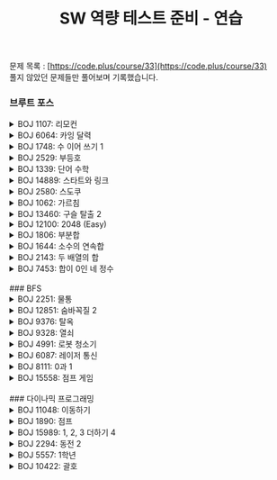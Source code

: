 ﻿---
toc: true
title:  "SW 역량 테스트 준비 - 연습"
last_modified_at:   2020-10-10
categories : PS2020
excerpt: "CODE PLUS"
image: "https://drive.google.com/uc?id=1qwbN3JZh8s6iD_0o3bUklpH_v2AZkG9k"
sitemap :
  changefreq : weekly
  priority : 1.0
---
문제 목록 : [https://code.plus/course/33](https://code.plus/course/33)<br>
풀지 않았던 문제들만 풀어보며 기록했습니다.<br>

### 브루트 포스
<!-- BOJ 1107 : 리모컨 -->
<details>
<summary>BOJ 1107: 리모컨</summary>
<div markdown="1">
Link : [https://www.acmicpc.net/problem/1107](https://www.acmicpc.net/problem/1107)<br>
<img src="https://lh3.google.com/u/0/d/1z4oDd4Eb7lw75nRe0sgo8dVGvu4PWhtB" width="100%" height="100%" title="13023.png" alt="?"/><br>

### solution
<script src="https://gist.github.com/yooniversal/d5585466623c999b2b92af39e049509b.js"></script>

예외처리를 좀 해줘야 했다. 더 깔끔하게 푸는 풀이가 있을진 모르겠지만..<br>
여러 TC를 참고한 덕분에 AC를 받는데는 수월했다. 체크해야 하는 경우의 수는 크게 3가지다.<br>
1. 기본값 100부터 N까지의 차이(+-)
2. N과 자릿수가 같은, 만들 수 있는 숫자들
3. N의 자릿수보다 1자리 더 많으면서, 만들 수 있는 최솟값

</div>
</details>

<!-- BOJ 6064 : 카잉 달력 -->
<details>
<summary>BOJ 6064: 카잉 달력</summary>
<div markdown="1">
Link : [https://www.acmicpc.net/problem/6064](https://www.acmicpc.net/problem/6064)<br>
<img src="https://lh3.google.com/u/0/d/12zIaGvHM2bpF2NJ8mTqSsCTlCkEinu0n" width="100%" height="100%" title="13023.png" alt="?"/><br>

### solution
<script src="https://gist.github.com/yooniversal/38a01a535d216cd09b8d1b260351cfa6.js"></script>

M이 x로 나누어 떨어질 때 또는 N이 y로 나누어 떨어질 때를 주의해야 한다.<br>
기본값을 x로 시작해서 M을 계속 더해가면 나머지는 x로 유지가 된다.<br>
이 때 N으로 나눈 나머지가 y일 때 값을 출력하면 된다.<br>
물론 M != x, N != y일 때 해당된다. 그렇지 않을 경우 예외 처리를 해줘야 한다.

</div>
</details>

<!-- BOJ 1748 : 수 이어 쓰기 1 -->
<details>
<summary>BOJ 1748: 수 이어 쓰기 1</summary>
<div markdown="1">
Link : [https://www.acmicpc.net/problem/1748](https://www.acmicpc.net/problem/1748)<br>
<img src="https://lh3.google.com/u/0/d/1gwKJMNotK73eaEt0SSk_gNVZqBpfRHgt" width="100%" height="100%" title="13023.png" alt="?"/><br>

### solution
<script src="https://gist.github.com/yooniversal/71b3502de9e27d7865e4c55d13a2ea5d.js"></script>

단순 수학 문제.

</div>
</details>

<!-- BOJ 2529 : 부등호 -->
<details>
<summary>BOJ 2529: 부등호</summary>
<div markdown="1">
Link : [https://www.acmicpc.net/problem/2529](https://www.acmicpc.net/problem/2529)<br>
<img src="https://lh3.google.com/u/0/d/1Vx--8qrghScOqk6ITkMjSt1tXRV41_Bi" width="100%" height="100%" title="13023.png" alt="?"/><br>

### solution
<script src="https://gist.github.com/yooniversal/3e8385ce5887fe37460efbba3969b09f.js"></script>

주어진 부등호에 따라 구현을 해야한다.<br>
재귀를 통해 간결하게 풀 수 있다.

</div>
</details>

<!-- BOJ 1339 : 단어 수학 -->
<details>
<summary>BOJ 1339: 단어 수학</summary>
<div markdown="1">
Link : [https://www.acmicpc.net/problem/1339](https://www.acmicpc.net/problem/1339)<br>
<img src="https://lh3.google.com/u/0/d/1yLb2ubBhy20RrqvNOU3N1hgC45GkfqE4" width="100%" height="100%" title="13023.png" alt="?"/><br>

### solution
<script src="https://gist.github.com/yooniversal/1a8740dec9fa44934d03763b7d5474d2.js"></script>

입력받은 문자열에서 알파벳들을 모아 0~9 숫자를 매핑시킨다.<br>
이 숫자의 모든 순열을 구해서 최댓값일 때를 취하면 된다.<br>
알파벳 종류가 10개일 때를 로컬에서 돌렸을 때 생각보다 출력이 늦게 나와서 시간초과를 받을 줄 알았는데<br>
제출하니까 600ms 내로 통과가 됐다..

</div>
</details>

<!-- BOJ 14889 : 스타트와 링크 -->
<details>
<summary>BOJ 14889: 스타트와 링크</summary>
<div markdown="1">
Link : [https://www.acmicpc.net/problem/14889](https://www.acmicpc.net/problem/14889)<br>
<img src="https://lh3.google.com/u/0/d/1xzH_li-RW9UY1HDvwU89DCwjj4SWhUP7" width="100%" height="100%" title="13023.png" alt="?"/><br>

### solution
<script src="https://gist.github.com/yooniversal/1d75bf5f0da43e3c2a098c4f7f30d8c4.js"></script>

N이 작아서 모든 조합을 돌려도 충분히 통과가 된다.<br>
각 팀의 멤버 수는 N/2이므로 N길이에 0과 1을 넣은 후 **next_permutation**으로 돌려줘서 멤버를 정한다.<br>
정해진 멤버에 대해 능력치를 모조리 더해 비교해주면 된다.

</div>
</details>

<!-- BOJ 2580 : 스도쿠 -->
<details>
<summary>BOJ 2580: 스도쿠</summary>
<div markdown="1">
Link : [https://www.acmicpc.net/problem/2580](https://www.acmicpc.net/problem/2580)<br>
<img src="https://lh3.google.com/u/0/d/1MM3R0yD7uTY73VbMbH6VMl5Ut8YUquna" width="100%" height="100%" title="13023.png" alt="?"/><br>

### solution
<script src="https://gist.github.com/yooniversal/750d89ce68e241d514c92e2efaa883e6.js"></script>

행, 열, 블럭에 대해서 1~9 숫자를 갖고 있는지를 체크하는 변수를 만들어두고<br>
빈 칸에 1~9를 대입하면서 모든 숫자가 채워지면 바로 출력하고 종료한다.<br>
나는 재귀를 계속 호출하는 바람에 `exit(0)`을 이용했는데 `exit(1)`를 쓰면 런타임 에러나므로 주의!<br>

</div>
</details>

<!-- BOJ 1062 : 가르침 -->
<details>
<summary>BOJ 1062: 가르침</summary>
<div markdown="1">
Link : [https://www.acmicpc.net/problem/1062](https://www.acmicpc.net/problem/1062)<br>
<img src="https://lh3.google.com/u/0/d/1jU5bysGjNx5BniXsclI7qT28wqrlfvlj" width="100%" height="100%" title="13023.png" alt="?"/><br>

### solution
<script src="https://gist.github.com/yooniversal/4d927ca806db9ef6163a41c0bd75698e.js"></script>

단어의 앞뒤는 각각 `anta`, `tica`가 무조건 붙어있다.<br>
이 부분을 제외한 모든 단어를 체크하기만 하면 되는줄 알았는데 그렇게하면 너무나도 쉽게 TLE를 받는다(?)<br>
찾아보니 `anta`, `tica`에 있는 철자 a, n, t, i, c도 외우는 대상에 들어가게 된다고 한다.<br>
따라서 모든 단어 앞뒤에 등장하는 철자 5개를 우선으로 외워야 한다.<br>
k가 5보다 작으면 학습 가능한 단어가 없는 셈이다. 예외 처리를 해줘야 한다.<br>
<br>
결론은 나머지 철자 21개에 대해서 k-5개를 선택하는 모든 경우를 조사하면 된다.

</div>
</details>

<!-- BOJ 13460 : 구슬 탈출 2 -->
<details>
<summary>BOJ 13460: 구슬 탈출 2</summary>
<div markdown="1">
Link : [https://www.acmicpc.net/problem/13460](https://www.acmicpc.net/problem/13460)<br>
<img src="https://lh3.google.com/u/0/d/1KgyKuND8tz2xSo4aFPQuBHwCwO_zLbHr" width="100%" height="100%" title="13023.png" alt="?"/><br>


<details>
<summary>Solution</summary>
<div markdown="1">
### solution
<script src="https://gist.github.com/yooniversal/b09258b8bfa5f044b9df64f5b017af31.js"></script>
</div>
</details>

코드가 200줄이 넘어가서 접어놨다ㅠㅠ..<br>
방향마다 어떻게 해야 간결하게 처리할지 떠오르지 않아서 하드코딩이 돼버렸다.<br>
짜는동안 규칙을 잘못 이해해서 삽질을 많이 하기도 했다.<br>
파란 구슬이 먼저 들어가거나 둘이 같이 들어간다고 바로 탐색을 중단하고 -1을 반환하는게 아니고,<br>
해당 케이스에서의 탐색을 더 이상 진행하지 않도록 해야한다.

</div>
</details>

<!-- BOJ 12100 : 2048 (Easy) -->
<details>
<summary>BOJ 12100: 2048 (Easy)</summary>
<div markdown="1">
Link : [https://www.acmicpc.net/problem/12100](https://www.acmicpc.net/problem/12100)<br>
<img src="https://lh3.google.com/u/0/d/14FVZh_pwdYnf3SgsZ7SOoBFnpc1qQ2ex" width="100%" height="100%" title="13023.png" alt="?"/><br>

### solution
<script src="https://gist.github.com/yooniversal/d5475a276a714f1581409eb55f093082.js"></script>

구현이 빡센 문제다. 생각보다 반례가 툭툭 튀어나와서 깡이 필요하다.<br>
방향에 따라 조금씩 다른 수행을 하도록 되어있어서 코드가 많이 복잡해졌는데<br>
더 줄일 좋은 방법이 떠오르질 않아서 거의 복붙을 해버렸다..<br>
<br>
문제 규칙에 맞춰서 정상적으로 동작하는지 꼼꼼하게 확인해볼 필요가 있다.<br>
이 무슨 안하느니만 못한 말인가 싶지만.. 정말 이 말 말고는 딱히 설명할게 없다.

</div>
</details>

<!-- BOJ 1806 : 부분합 -->
<details>
<summary>BOJ 1806: 부분합</summary>
<div markdown="1">
Link : [https://www.acmicpc.net/problem/1806](https://www.acmicpc.net/problem/1806)<br>
<img src="https://lh3.google.com/u/0/d/1Xq1razd1-d5RW-9-yCtN2qXZiJIP2dg9" width="100%" height="100%" title="13023.png" alt="?"/><br>

### solution
<script src="https://gist.github.com/yooniversal/0ed398d031112a1b610b26fcfac26ade.js"></script>

제목 그대로 부분합(투 포인터)을 이용해서 쉽게 해결했다.<br>
모든 원소가 자연수이기 때문에 부분합은 반드시 오름차순으로 정렬된 상태가 된다.<br>
정렬된 상태이므로 `lower_bound()`를 통해 이분 탐색으로 조건을 만족하는 최소 인덱스를 찾아주자.<br>
<br>
카테고리가 투 포인터, 이분 탐색인데 브루트포스로 묶여있어서 좀 당황했다.<br>
브루트 포스로도 풀 수 있는 건지, 아니면 이 방법도 브루트포스에 포함되는지 잘 모르겠다.

</div>
</details>

<!-- BOJ 1644 : 소수의 연속합 -->
<details>
<summary>BOJ 1644: 소수의 연속합</summary>
<div markdown="1">
Link : [https://www.acmicpc.net/problem/1644](https://www.acmicpc.net/problem/1644)<br>
<img src="https://lh3.google.com/u/0/d/1nRNQg2Ckp51My4N_1Qb7d_TC0hvJVIS6" width="100%" height="100%" title="13023.png" alt="?"/><br>

### solution
<script src="https://gist.github.com/yooniversal/90a97387d1c4ee9885777a0fb4fae73d.js"></script>

소수는 **에라토스테네스의 체**를 이용해서 미리 구해주면 된다.<br>
이후에는 투 포인터로 해결해주자.

</div>
</details>

<!-- BOJ 2143 : 두 배열의 합 -->
<details>
<summary>BOJ 2143: 두 배열의 합</summary>
<div markdown="1">
Link : [https://www.acmicpc.net/problem/2143](https://www.acmicpc.net/problem/2143)<br>
<img src="https://lh3.google.com/u/0/d/16DXA2oZtiCkyakT6Z6yGq5vr3QXzxs9V" width="100%" height="100%" title="13023.png" alt="?"/><br>

### solution
<script src="https://gist.github.com/yooniversal/dc28a97232edbc4303e61529f30247b9.js"></script>

각 배열의 원소 갯수 최댓값이 1000이므로 각 배열의 모든 부분합을 구해준 후 정렬한다.<br>
부분합을 담은 각 배열을 A, B라고 하면, `A[i]+B[j]=t`가 되는 모든 케이스를 구하면 된다.<br>
이분 탐색으로 구하도록 하자.

</div>
</details>

<!-- BOJ 7453 : 합이 0인 네 정수 -->
<details>
<summary>BOJ 7453: 합이 0인 네 정수</summary>
<div markdown="1">
Link : [https://www.acmicpc.net/problem/7453](https://www.acmicpc.net/problem/7453)<br>
<img src="https://lh3.google.com/u/0/d/1dI7mfLJ_3OCV0fOEHLG4-1FncjeYrqSB" width="100%" height="100%" title="13023.png" alt="?"/><br>

### solution
<script src="https://gist.github.com/yooniversal/eb2a3922cc9c551c41029b40dfda0a9e.js"></script>

a, b, c, d에 담긴 수들을 (a, b), (c, d)로 묶어서 생각하자.<br>
이렇게 묶인 것들 끼리 생길 수 있는 모든 합을 구해 배열 v1, v2에 담은 후<br>
**이분 탐색**으로 답을 구하면 된다.

</div>
</details>

<br>
### BFS

<!-- BOJ 2251 : 물통 -->
<details>
<summary>BOJ 2251: 물통</summary>
<div markdown="1">
Link : [https://www.acmicpc.net/problem/2251](https://www.acmicpc.net/problem/2251)<br>
<img src="https://lh3.google.com/u/0/d/1APlyPUvfgxxeCsdZ0_x2EvuggT4pr_IQ" width="100%" height="100%" title="13023.png" alt="?"/><br>

### solution
<script src="https://gist.github.com/yooniversal/7825796a45852fff5c8af67dcc706a8c.js"></script>

처음 물통의 용량이 각각 A, B, C라 하면 물이 C만큼만 주어진 상태로 시작한다.<br>
첫 번째 물통에 물이 없을 때 답을 갱신해주면 된다.<br>
경우의 수가 생각보다 많지만 변수때문에 헷갈릴 여지가 있으므로 주의하자.

</div>
</details>


<!-- BOJ 12851 : 숨바꼭질 2 -->
<details>
<summary>BOJ 12851: 숨바꼭질 2</summary>
<div markdown="1">
Link : [https://www.acmicpc.net/problem/12851](https://www.acmicpc.net/problem/12851)<br>
<img src="https://lh3.google.com/u/0/d/1Xx_3aHoTA_RdJgCNBZtZLR1igEp-uIhM" width="100%" height="100%" title="13023.png" alt="?"/><br>

### solution
<script src="https://gist.github.com/yooniversal/1fdc1bffd1b917f5ab4a08bc6e2786d1.js"></script>

모든 이동 방법에 따른 카운트가 1씩 증가하므로 BFS로 탐색해주면 된다.<br>
최단 시간만 구한다면 쉬워지지만 최단 시간으로 들어오는 방법의 수를 출력하는 문제여서 조금 까다롭다.<br>
계속 고민하다가 [이곳](https://rebas.kr/750)에서 도움을 받았다. 확실히 코드가 간결해졌다!

</div>
</details>


<!-- BOJ 9376 : 탈옥 -->
<details>
<summary>BOJ 9376: 탈옥</summary>
<div markdown="1">
Link : [https://www.acmicpc.net/problem/9376](https://www.acmicpc.net/problem/9376)<br>
<img src="https://lh3.google.com/u/0/d/1r3IGNkDHmZOfYAr3ot1xuhiC-j1JgG3d" width="100%" height="100%" title="13023.png" alt="?"/><br>

### solution
<script src="https://gist.github.com/yooniversal/c9e4bd74a185fd64cd8969d31ac8f71a.js"></script>

[REBAS님의 글](https://rebas.kr/770)에 너무 자세히 설명돼있다.

</div>
</details>


<!-- BOJ 9328 : 열쇠-->
<details>
<summary>BOJ 9328: 열쇠</summary>
<div markdown="1">
Link : [https://www.acmicpc.net/problem/9328](https://www.acmicpc.net/problem/9328)<br>
<img src="https://lh3.google.com/u/0/d/1_Bx9FQOPgujVLXbRreOPCNoHpND3l6pa" width="100%" height="100%" title="13023.png" alt="?"/><br>

### solution
<script src="https://gist.github.com/yooniversal/ebee2e904e48c5e74ff5b5e0039b68c3.js"></script>

밖에서 안으로 들어와야 하므로 테두리를 '.'로 감씨고 시작한다.<br>
BFS를 1번만 돌려서는 답을 구할 수 없다. BFS를 돌릴 때마다 열쇠를 얻을 수 있는 케이스가 있을 수도 있어서 그렇다.<Br>
열쇠 종류는 최대 26가지(알파벳 개수)이므로 BFS를 27번 돌렸다.


<!-- 유사 문제, BOJ 1194 : 달이 차오른다, 가자.-->
<details>
<summary>유사 문제, BOJ 1194: 달이 차오른다, 가자.</summary>
<div markdown="1">
Link : [https://www.acmicpc.net/problem/1194](https://www.acmicpc.net/problem/1194)<br>

### solution
<script src="https://gist.github.com/yooniversal/74a2fbcd710395478fc19d18a851318c.js"></script>

Q&A를 읽다가 찾은 유사 문제다. 열쇠를 구해야 문을 열 수 있다는 컨셉이 같다.<br>
조금 다른 점은 열쇠 종류가 a~f까지 줄어들었다는 점과 도착지까지의 최단 거리를 구해야 한다.<br>
일단 위에서 풀었던 '열쇠' 문제와는 비슷해보이지만 사뭇 다르다.<br>
TC를 조금만 분석해봤다면 느꼈겠지만 열쇠가 있는 지점을 거치는 순간 또 다른 `visited`를 이용해야 한다.<br>
<br>
`visitied`를 어떻게 활용하느냐가 관건이다. 또한 key값도 동시에 컨트롤 해줘야 한다.<br>
구조체에 두 개를 별도로 벡터로 만들어서 넣어보는 시도도 해봤으나 너무 느렸다. ~~어쩌면 당연하다~~<br>
때문에 결론적으로는 두가지를 한 번에 컨트롤할 수 있는 `visited`를 만들기 위해 비트마스킹으로 풀었다.<br>
문자의 종류가 많지 않아서 가능했다.

</div>
</details>


</div>
</details>


<!-- BOJ 4991 : 로봇 청소기 -->
<details>
<summary>BOJ 4991: 로봇 청소기</summary>
<div markdown="1">
Link : [https://www.acmicpc.net/problem/4991](https://www.acmicpc.net/problem/4991)<br>
<img src="https://lh3.google.com/u/0/d/1mcEcug95ktaSgXdw68eWjPvcDp1Asq8o" width="100%" height="100%" title="13023.png" alt="?"/><br>

### solution
<script src="https://gist.github.com/yooniversal/5116d4797c5723903dfa0038480a6129.js"></script>

누가봐도 BFS로 풀어야 할거 같은데 먼지가 최대 10개까지 있으면서 같은 칸을 밟을 수 있다는게 좀 걸린다.<br>
위에서 풀었던 [BOJ 1194 : 달이 차오른다, 가자.](https://www.acmicpc.net/problem/1194)처럼 **비트마스킹**으로 처리해주면 된다.

</div>
</details>


<!-- BOJ 6087 : 레이저 통신 -->
<details>
<summary>BOJ 6087: 레이저 통신</summary>
<div markdown="1">
Link : [https://www.acmicpc.net/problem/6087](https://www.acmicpc.net/problem/6087)<br>
<img src="https://lh3.google.com/u/0/d/1suUMfl8Rklvj0g6giRjdHvVkHY7_raZx" width="100%" height="100%" title="13023.png" alt="?"/><br>

### solution
<script src="https://gist.github.com/yooniversal/c9829a1f3d3e3b610039c2aa6bb0fd78.js"></script>

반대 방향을 제외한 모든 방향으로 이동할 수 있으며, 90도 회전해서 이동할 경우 1씩 카운트해줘야 한다.<br>
처음엔 배열 dist만으로 해결해보려 했는데 반례가 있는지 통과가 되지 않았다.. ㅠㅠ<br>
구조체에 별도로 카운팅할 수 있는 변수를 만들어서 돌려줬더니 통과할 수 있었다.<br>
일반적인 BFS와 크게 다르진 않다.

</div>
</details>


<!-- BOJ 8111 : 0과 1 -->
<details>
<summary>BOJ 8111: 0과 1</summary>
<div markdown="1">
Link : [https://www.acmicpc.net/problem/8111](https://www.acmicpc.net/problem/8111)<br>
<img src="https://lh3.google.com/u/0/d/1wBa1K7WqMh_0ZZroyc9WOjyARwB3wHpV" width="100%" height="100%" title="13023.png" alt="?"/><br>

### solution
<script src="https://gist.github.com/yooniversal/cea48528d7776942b6bba393589f2738.js"></script>

모든 숫자가 0과 1로 이루어지면서 입력으로 들어오는 n의 배수가 되는 값을 찾아야 한다.<br>
뒤에 0 또는 1을 계속 붙여가며 조건에 맞는 값을 찾으면 바로 반환하면 되므로 BFS로 탐색해야 한다.<br>
처음엔 string으로 큰 수를 관리하면서 풀어보려고 했다.<br>
큰 수는 아니지만 가령 1101이 있다고 하고 input으로 N을 입력받았다고 하자.<br>
그럼 1101은 다음과 같이 쓸 수 있다.<br>
$$
1101\%N = (1\times 10^3)\%N+(1\times 10^2)\%N+(1\times 10^0)\%N
$$<br>
큰 수의 최대 길이는 100이라고 했으니까 미리 $$10^{100}$$까지 모듈러를 계산해놓고<br>
마지막에 모두 합한 후 모듈러를 해서 0이 나오면 n의 배수가 깔끔하게 나올거라고 생각했다.<br>
근데 TC에서 메모리가 터지고.. 시간은 오래걸리는 문제가 발생했다.<br>
큰 수가 중복됐는지 체크하려면 map말곤 떠오르는게 없는데 이건 또 다른 TLE를 만들거라 이 방법은 포기했다.<br>
<br>
그럼 어떤 방법이 있을까? 바로 **모듈러**의 성질을 이용하면 된다.<br>
결론적으로는 큰 수를 끝까지 가져가면서 일일이 모듈러를 해줄 필요가 없다.<br>
자릿수를 넓혀가면서 그 때 그 때 모듈러를 해줘도 결과가 똑같다.<br>
어차피 처음에 추가하는 수는 1이니까 큐에 들어가는 값이 0일 때 리턴을 해주면 되겠다.<br>
다만 값이 갱신될 때마다 모듈러를 해주니까 잃어버린 값에 대해서 찾을 방법이 있어야 한다.<br>
때문에 `from[]`을 이용했다. 또한 TLE를 피하기 위해 `chk[]`도 이용해줘야 한다.

</div>
</details>


<!-- BOJ 15558 : 점프 게임 -->
<details>
<summary>BOJ 15558: 점프 게임</summary>
<div markdown="1">
Link : [https://www.acmicpc.net/problem/15558](https://www.acmicpc.net/problem/15558)<br>
<img src="https://lh3.google.com/u/0/d/19sfcCNqKa-2BomZOqB4dWfsPgiT55PWw" width="100%" height="100%" title="13023.png" alt="?"/><br>

### solution
<script src="https://gist.github.com/yooniversal/b648a71f68eba43a74c32e9db594c4ec.js"></script>

조건에 맞춰서 가능한 경우의 수를 만들어서 돌리면 된다.<br>
가능한 케이스가 발생하면 바로 1을 리턴할 수 있도록 BFS로 돌려준다.

</div>
</details>


<br>
### 다이나믹 프로그래밍

<!-- BOJ 11048 : 이동하기 -->
<details>
<summary>BOJ 11048: 이동하기</summary>
<div markdown="1">
Link : [https://www.acmicpc.net/problem/11048](https://www.acmicpc.net/problem/11048)<br>
<img src="https://lh3.google.com/u/0/d/1bVp2F3OPxtcbmrcu-CYZoX1_3S2dWTBE" width="100%" height="100%" title="13023.png" alt="?"/><br>

### solution
<script src="https://gist.github.com/yooniversal/ac3d3c8f4a38d02130cbaa008b61fe16.js"></script>

이동하는 방향에 맞춰서 점화식을 세우면 된다.<br>
$$f(x, y)=max(f(x+1, y), f(x, y+1), f(x+1, y+1))+board[x][y]$$

</div>
</details>

<!-- BOJ 1890 : 점프 -->
<details>
<summary>BOJ 1890: 점프</summary>
<div markdown="1">
Link : [https://www.acmicpc.net/problem/1890](https://www.acmicpc.net/problem/1890)<br>
<img src="https://lh3.google.com/u/0/d/1cUcKfS9fKm4MfoW1lr2-Dt9rMBSi7vMP" width="100%" height="100%" title="13023.png" alt="?"/><br>

### solution
<script src="https://gist.github.com/yooniversal/ce8e5287db06ff12db120b01a681c69f.js"></script>

입력받는 정보를 `board`에 담고 x가 행, y가 열이라 하면 점화식은 다음과 같다.<br>
$$f(x, y)=f(x+board[x][y], y)+f(x, y+board[x][y])$$<br>
경로의 개수는 $$2^63-1$$까지 커질 수 있으므로 **long long**으로 설정해줘야 하고,<br>
종착점이 아닌데 `board[x][y]`이 0이 될 수 있으므로 주의해야 한다.

</div>
</details>

<!-- BOJ 15989 : 1, 2, 3 더하기 4 -->
<details>
<summary>BOJ 15989: 1, 2, 3 더하기 4</summary>
<div markdown="1">
Link : [https://www.acmicpc.net/problem/15989](https://www.acmicpc.net/problem/15989)<br>
<img src="https://lh3.google.com/u/0/d/1iDKDhaPUIS-qzHrryhVJdWexW_T5DuyG" width="100%" height="100%" title="13023.png" alt="?"/><br>

### solution
<script src="https://gist.github.com/yooniversal/1a004d918db92eb4d7b08a17ac117879.js"></script>

같은 숫자들로 더해지고 순서만 다른 케이스를 제거해야 한다.<br>
인자 1개만으로는 처리하기 어렵고, 1개를 더 추가해야 한다.<br>
`f(n, p)` : p이하의 숫자로 n을 만드는 경우의 수

</div>
</details>

<!-- BOJ 2294 : 동전 2 -->
<details>
<summary>BOJ 2294: 동전 2</summary>
<div markdown="1">
Link : [https://www.acmicpc.net/problem/2294](https://www.acmicpc.net/problem/2294)<br>
<img src="https://lh3.google.com/u/0/d/1-YPHVqzj2TE1YbnOddi-pdDip1VVsOnC" width="100%" height="100%" title="13023.png" alt="?"/><br>

### solution
<script src="https://gist.github.com/yooniversal/9bb23bf3085f45d3fb818d55e88e9a79.js"></script>

[BOJ 2293: 동전 1](https://www.acmicpc.net/problem/2293)에서 조금만 달라진 문제다.<br>
때문에 점화식은 동일하지만 불가능한 경우도 출력해야 한다.<br>
주어진 단위로 나누어 떨어지지 않을 때 INF를 반환하도록 하면 불가능한 경우에 대해 처리할 수 있다.

</div>
</details>

<!-- BOJ 5557 : 1학년 -->
<details>
<summary>BOJ 5557: 1학년</summary>
<div markdown="1">
Link : [https://www.acmicpc.net/problem/5557](https://www.acmicpc.net/problem/5557)<br>
<img src="https://lh3.google.com/u/0/d/1MnY2sdSmAwNf5eIv5U_mjthlpJwu241-" width="100%" height="100%" title="13023.png" alt="?"/><br>

### solution
<script src="https://gist.github.com/yooniversal/7230e79a2638d44ce79ec588b8fadc26.js"></script>

인덱스, 중간값, 연산자 총 3개를 인자로 받아서 DP로 처리했다.<br>
각각 `cur`, `mr`, `oper`이라 하고 `oper`이 0일 때 +, 1일 때 -라하면 점화식은 다음과 같다.<br>
`a`는 input을 담은 배열이다.<br>
$$f(cur, mr, oper) = f(cur+1, mr+a[cur+1], 0) + f(cur+1, mr-a[cur-1], 1)$$<br>
$$0<=mr<=20$$을 만족하지 않으면 0을 반환해야 한다.<br>
마지막 연산자는 =이므로 인덱스가 n-2일 때 `mr`이 `a[n-1]`와 같으면 1을 반환한다.

</div>
</details>

<!-- BOJ 10422 : 괄호 -->
<details>
<summary>BOJ 10422: 괄호</summary>
<div markdown="1">
Link : [https://www.acmicpc.net/problem/5557](https://www.acmicpc.net/problem/10422)<br>
<img src="https://lh3.google.com/u/0/d/1vK1tT2fnt1CiN911vhEk67Nfxn0U2Jk_" width="100%" height="100%" title="13023.png" alt="?"/><br>

### solution
<script src="https://gist.github.com/yooniversal/23541749ca534e9253745d7fcd94889e.js"></script>

괄호 '('가 등장하면 +1, ')'가 등장하면 -1을 한다고 하자.<br>
그럼 `sum`이 0보다 작아질 경우 '올바른 괄호 문자열'이 되지 않는다.<br>
최종적으로 길이가 `L(input)`과 같아졌을 때 `sum`이 0이면 1을, 아니면 0을 반환하도록 잘 설정해주자.<br>
<br>
보통 TC가 바뀔 때마다 `cache`를 초기화해주는데<br>
이 문제는 같은 로직으로 길이에 따라 어떤 값이 나오는지를 구하기 때문에<br>
초기화를 처음 이후에는 해줄 필요가 없다. (오히려 하면 TLE를 받는다)<br>
이미 cache에 기록된 상태라면 메모이제이션으로 해결해줄 수 있기 때문이다.<br>
사실 그렇기 때문에 DP인거지만, 습관적으로 초기화를 해서 틀리는 바람에 적어뒀다.

</div>
</details>

<script src="https://utteranc.es/client.js"
        repo="yooniversal/blog-comments"
        issue-term="pathname"
        theme="github-light"
        crossorigin="anonymous"
        async>
</script>
